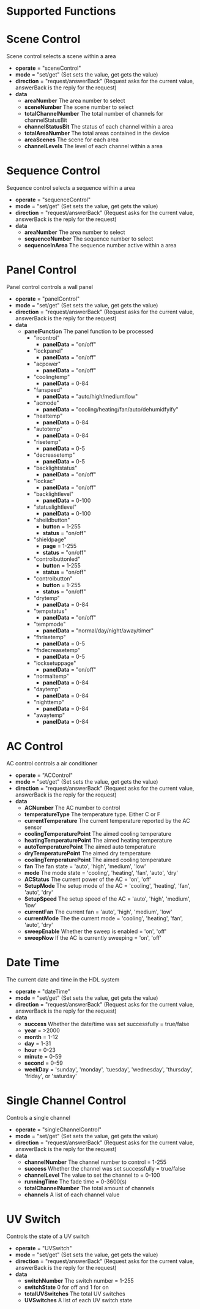 # Supported Functions
# Scene Control
Scene control selects a scene within a area
- **operate** = "sceneControl"
- **mode** = "set/get" (Set sets the value, get gets the value)
- **direction** = "request/answerBack" (Request asks for the current value, answerBack is the reply for the request)
- **data**
  - **areaNumber** The area number to select
  - **sceneNumber** The scene number to select
  - **totalChannelNumber** The total number of channels for channelStatusBit
  - **channelStatusBit** The status of each channel within a area
  - **totalAreaNumber** The total areas contained in the device
  - **areaScenes** The scene for each area
  - **channelLevels** The level of each channel within a area

# Sequence Control
Sequence control selects a sequence within a area
- **operate** = "sequenceControl"
- **mode** = "set/get" (Set sets the value, get gets the value)
- **direction** = "request/answerBack" (Request asks for the current value, answerBack is the reply for the request)
- **data**
  - **areaNumber** The area number to select
  - **sequenceNumber** The sequence number to select
  - **sequenceInArea** The sequence number active within a area

# Panel Control
  Panel control controls a wall panel
  - **operate** = "panelControl"
  - **mode** = "set/get" (Set sets the value, get gets the value)
  - **direction** = "request/answerBack" (Request asks for the current value, answerBack is the reply for the request)
  - **data**
    - **panelFunction** The panel function to be processed
      - "ircontrol"
        - **panelData** = "on/off"
      - "lockpanel"
        - **panelData** = "on/off"
      - "acpower"
        - **panelData** = "on/off"
      - "coolingtemp"
        - **panelData** = 0-84
      - "fanspeed"
        - **panelData** = "auto/high/medium/low"
      - "acmode"
        - **panelData** = "cooling/heating/fan/auto/dehumidfyify"
      - "heattemp"
        - **panelData** = 0-84
      - "autotemp"
        - **panelData** = 0-84
      - "risetemp"
        - **panelData** = 0-5
      - "decreasetemp"
        - **panelData** = 0-5
      - "backlightstatus"
        - **panelData** = "on/off"
      - "lockac"
        - **panelData** = "on/off"
      - "backlightlevel"
        - **panelData** = 0-100
      - "statuslightlevel"
        - **panelData** = 0-100
      - "sheildbutton"
        - **button** = 1-255
        - **status** = "on/off"
      - "shieldpage"
        - **page** = 1-255
        - **status** = "on/off"
      - "controlbuttonled"
        - **button** = 1-255
        - **status** = "on/off"
      - "controlbutton"
        - **button** = 1-255
        - **status** = "on/off"
      - "drytemp"
        - **panelData** = 0-84
      - "tempstatus"
        - **panelData** = "on/off"
      - "tempmode"
        - **panelData** = "normal/day/night/away/timer"
      - "fhrisetemp"
        - **panelData** = 0-5
      - "fhdecreasetemp"
        - **panelData** = 0-5
      - "locksetuppage"
        - **panelData** = "on/off"
      - "normaltemp"
        - **panelData** = 0-84
      - "daytemp"
        - **panelData** = 0-84
      - "nighttemp"
        - **panelData** = 0-84
      - "awaytemp"
        - **panelData** = 0-84

# AC Control
AC control controls a air conditioner
- **operate** = "ACControl"
- **mode** = "set/get" (Set sets the value, get gets the value)
- **direction** = "request/answerBack" (Request asks for the current value, answerBack is the reply for the request)
- **data**
  - **ACNumber** The AC number to control
  - **temperatureType** The temperature type. Either C or F
  - **currentTemperature** The current temperature reported by the AC sensor
  - **coolingTemperaturePoint** The aimed cooling temperature
  - **heatingTemperaturePoint** The aimed heating temperature
  - **autoTemperaturePoint** The aimed auto temperature
  - **dryTemperaturePoint** The aimed dry temperature
  - **coolingTemperaturePoint** The aimed cooling temperature
  - **fan** The fan state = 'auto', 'high', 'medium', 'low'
  - **mode** The mode state = 'cooling', 'heating', 'fan', 'auto', 'dry'
  - **ACStatus** The current power of the AC = 'on', 'off'
  - **SetupMode** The setup mode of the AC = 'cooling', 'heating', 'fan', 'auto', 'dry'
  - **SetupSpeed** The setup speed of the AC = 'auto', 'high', 'medium', 'low'
  - **currentFan** The current fan = 'auto', 'high', 'medium', 'low'
  - **currentMode** The the current mode = 'cooling', 'heating', 'fan', 'auto', 'dry'
  - **sweepEnable** Whether the sweep is enabled = 'on', 'off'
  - **sweepNow** If the AC is currently sweeping = 'on', 'off'

# Date Time
The current date and time in the HDL system
- **operate** = "dateTime"
- **mode** = "set/get" (Set sets the value, get gets the value)
- **direction** = "request/answerBack" (Request asks for the current value, answerBack is the reply for the request)
- **data**
  - **success** Whether the date/time was set successfully = true/false
  - **year** = >2000
  - **month** = 1-12
  - **day** = 1-31
  - **hour** = 0-23
  - **minute** = 0-59
  - **second** = 0-59
  - **weekDay** = 'sunday', 'monday', 'tuesday', 'wednesday', 'thursday', 'friday', or 'saturday'

# Single Channel Control
Controls a single channel
- **operate** = "singleChannelControl"
- **mode** = "set/get" (Set sets the value, get gets the value)
- **direction** = "request/answerBack" (Request asks for the current value, answerBack is the reply for the request)
- **data**
  - **channelNumber** The channel number to control = 1-255
  - **success** Whether the channel was set successfully = true/false
  - **channelLevel** The value to set the channel to = 0-100
  - **runningTime** The fade time = 0-3600(s)
  - **totalChannelNumber** The total amount of channels
  - **channels** A list of each channel value

# UV Switch
Controls the state of a UV switch
- **operate** = "UVSwitch"
- **mode** = "set/get" (Set sets the value, get gets the value)
- **direction** = "request/answerBack" (Request asks for the current value, answerBack is the reply for the request)
- **data**
  - **switchNumber** The switch number = 1-255
  - **switchState** 0 for off and 1 for on
  - **totalUVSwitches** The total UV switches
  - **UVSwitches** A list of each UV switch state
